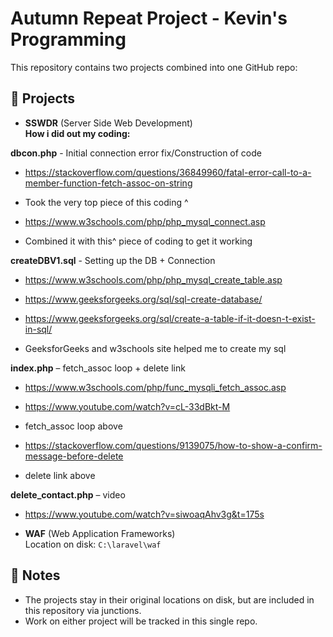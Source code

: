 # Autumn Repeat Project - Kevin's Programming 

This repository contains two projects combined into one GitHub repo:

## 📂 Projects

- **SSWDR** (Server Side Web Development)  
  **How i did out my coding:**

**dbcon.php** - Initial connection error fix/Construction of code

- https://stackoverflow.com/questions/36849960/fatal-error-call-to-a-member-function-fetch-assoc-on-string

- Took the very top piece of this coding ^

- https://www.w3schools.com/php/php_mysql_connect.asp

- Combined it with this^ piece of coding to get it working

**createDBV1.sql** - Setting up the DB + Connection 

- https://www.w3schools.com/php/php_mysql_create_table.asp

- https://www.geeksforgeeks.org/sql/sql-create-database/

- https://www.geeksforgeeks.org/sql/create-a-table-if-it-doesn-t-exist-in-sql/

- GeeksforGeeks and w3schools site helped me to create my sql

**index.php** – fetch_assoc loop + delete link

- https://www.w3schools.com/php/func_mysqli_fetch_assoc.asp

- https://www.youtube.com/watch?v=cL-33dBkt-M

- fetch_assoc loop above

- https://stackoverflow.com/questions/9139075/how-to-show-a-confirm-message-before-delete

- delete link above

**delete_contact.php** – video

- https://www.youtube.com/watch?v=siwoaqAhv3g&t=175s 


- **WAF** (Web Application Frameworks)  
  Location on disk: `C:\laravel\waf`

## 🔧 Notes
- The projects stay in their original locations on disk, but are included in this repository via junctions.
- Work on either project will be tracked in this single repo.



